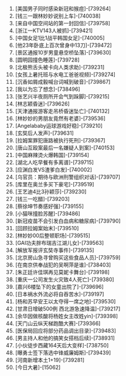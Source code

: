
1. [美国男子同时感染新冠和猴痘]-[739264]
1. [钱三一跟林妙妙说别上车]-[740038]
1. [来自中国空间站的第一封回信]-[739758]
1. [浙江一KTV143人被抓]-[739421]
1. [中国女足1比1战平韩国女足]-[740005]
1. [他23年卧底上百次曾身中13刀]-[739472]
1. [景区通报10岁男童悬空桥坠落]-[739630]
1. [圆明园撞色睡莲]-[739728]
1. [北极熊舌头被卡向人类求助]-[739231]
1. [女孩上暑托班与水电工爸爸视频]-[739274]
1. [沉香如屑成毅喊台词喊到破音]-[739867]
1. [我以为忘了想念]-[738496]
1. [张艺兴半夜厕所开会气到跺脚]-[739215]
1. [林志颖昏迷]-[739626]
1. [天津通报游客走吊桥昏迷坠亡]-[740132]
1. [林妙妙的男朋友竟然有老婆]-[739536]
1. [Angelababy运球游戏好稳]-[739210]
1. [玄奘后人发声]-[739631]
1. [拉姆案罪犯唐路被执行死刑]-[739367]
1. [唐山互殴案最后一名嫌疑人到案]-[740153]
1. [中国麻辣烫火爆韩国]-[739154]
1. [湖北人吃早餐有多离谱]-[739715]
1. [应渊白发VS渣爹白发]-[740002]
1. [乌官员：期待与欧洲刑警组织对话]-[739707]
1. [库里在奥兰多买下豪宅]-[739519]
1. [王艺迪4比3孙颖莎]-[739230]
1. [钱三一吃醋]-[739203]
1. [蔡徐坤节奏感好强]-[739155]
1. [小猫咪撞脸苏醒]-[739486]
1. [新冠疫苗不会引发白血病和糖尿病]-[739790]
1. [回顾拉姆案始末]-[739510]
1. [林妙妙00后整顿职场]-[739515]
1. [GAI功夫胖布瑞吉江湖儿女]-[739563]
1. [解放军报评玄奘寺事件]-[739135]
1. [北京房山急寻曾购买这些食品人员]-[739759]
1. [在南京供奉战犯的吴啊萍是谁]-[738403]
1. [朱正廷许佳琪再见莫妮卡舞台]-[739198]
1. [重庆一公司发生火灾致4人死亡]-[739380]
1. [嘉兴6楼坠下的女童出院了]-[739696]
1. [日本祸水外流必将自吞苦水]-[739197]
1. [杨和苏早安王以太夺得一席之地]-[739530]
1. [甘肃日增破500例 西北游急速降温]-[739217]
1. [余华因做核酸将杨姓女主改姓yin]-[739398]
1. [天门山云纵天梯跑酷大赛]-[739366]
1. [医保局回应将部分药品调出目录]-[739483]
1. [男主持人和他的搞笑女搭档后续]-[738931]
1. [小伙徒步西藏164天后大变样]-[738750]
1. [曝勇士签下落选中锋威廉姆斯]-[739439]
1. [河南新增本土1+19]-[739281]
1. [今日大暑]-[15062]